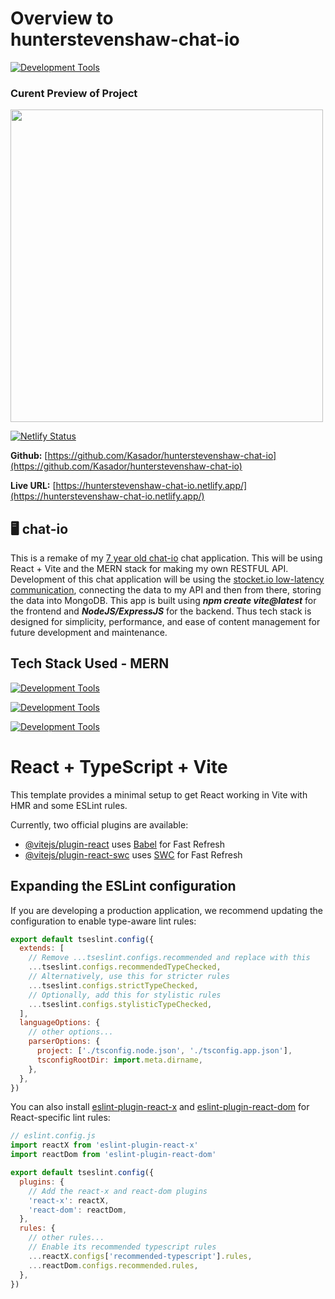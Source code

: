 # Overview to <br> **hunterstevenshaw-chat-io**

[![Development Tools](https://skillicons.dev/icons?i=vscode,windows,apple,github)](https://skillicons.dev)

### Curent Preview of Project

<img src="https://github.com/user-attachments/assets/dcb3520e-a94e-4c44-92ab-647750a9b2d5" width="500" />

[![Netlify Status](https://api.netlify.com/api/v1/badges/3cf6e273-2a60-4856-bd7e-e1924380580f/deploy-status)](https://app.netlify.com/sites/hunterstevenshaw-chat-io/deploys)

**Github:** [https://github.com/Kasador/hunterstevenshaw-chat-io](https://github.com/Kasador/hunterstevenshaw-chat-io)

**Live URL:** [https://hunterstevenshaw-chat-io.netlify.app/](https://hunterstevenshaw-chat-io.netlify.app/)

## 🖥️ chat-io

This is a remake of my [7 year old chat-io](https://github.com/Kasador/chat-io) chat application. This will be using React + Vite and the MERN stack for making my own RESTFUL API. Development of this chat application will be using the [stocket.io low-latency communication](https://socket.io/how-to/use-with-react), connecting the data to my API and then from there, storing the data into MongoDB. This app is built using _**npm create vite@latest**_ for the frontend and _**NodeJS/ExpressJS**_ for the backend. Thus tech stack is designed for simplicity, performance, and ease of content management for future development and maintenance.

## Tech Stack Used - **MERN**

[![Development Tools](https://skillicons.dev/icons?i=html,css,javascript,react)](https://skillicons.dev)

[![Development Tools](https://skillicons.dev/icons?i=typescript,tailwindcss,netlify,heroku)](https://skillicons.dev)

[![Development Tools](https://skillicons.dev/icons?i=mongodb,nodejs,expressjs,vite)](https://skillicons.dev)

# React + TypeScript + Vite

This template provides a minimal setup to get React working in Vite with HMR and some ESLint rules.

Currently, two official plugins are available:

- [@vitejs/plugin-react](https://github.com/vitejs/vite-plugin-react/blob/main/packages/plugin-react) uses [Babel](https://babeljs.io/) for Fast Refresh
- [@vitejs/plugin-react-swc](https://github.com/vitejs/vite-plugin-react/blob/main/packages/plugin-react-swc) uses [SWC](https://swc.rs/) for Fast Refresh

## Expanding the ESLint configuration

If you are developing a production application, we recommend updating the configuration to enable type-aware lint rules:

```js
export default tseslint.config({
  extends: [
    // Remove ...tseslint.configs.recommended and replace with this
    ...tseslint.configs.recommendedTypeChecked,
    // Alternatively, use this for stricter rules
    ...tseslint.configs.strictTypeChecked,
    // Optionally, add this for stylistic rules
    ...tseslint.configs.stylisticTypeChecked,
  ],
  languageOptions: {
    // other options...
    parserOptions: {
      project: ['./tsconfig.node.json', './tsconfig.app.json'],
      tsconfigRootDir: import.meta.dirname,
    },
  },
})
```

You can also install [eslint-plugin-react-x](https://github.com/Rel1cx/eslint-react/tree/main/packages/plugins/eslint-plugin-react-x) and [eslint-plugin-react-dom](https://github.com/Rel1cx/eslint-react/tree/main/packages/plugins/eslint-plugin-react-dom) for React-specific lint rules:

```js
// eslint.config.js
import reactX from 'eslint-plugin-react-x'
import reactDom from 'eslint-plugin-react-dom'

export default tseslint.config({
  plugins: {
    // Add the react-x and react-dom plugins
    'react-x': reactX,
    'react-dom': reactDom,
  },
  rules: {
    // other rules...
    // Enable its recommended typescript rules
    ...reactX.configs['recommended-typescript'].rules,
    ...reactDom.configs.recommended.rules,
  },
})
```
